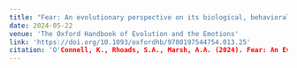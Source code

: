 ```yaml
---
title: "Fear: An evolutionary perspective on its biological, behavioral, and communicative features"
date: 2024-05-22
venue: 'The Oxford Handbook of Evolution and the Emotions'
link: 'https://doi.org/10.1093/oxfordhb/9780197544754.013.25'
citation: 'O'Connell, K., Rhoads, S.A., Marsh, A.A. (2024). Fear: An Evolutionary Perspective on Its Biological, Behavioral, and Communicative Features. <i>The Oxford Handbook of Evolution and the Emotions.</i>  Al-Shawaf, L. (ed.), Shackelford, T.K. (ed.). Oxford University Press.'
---
```

